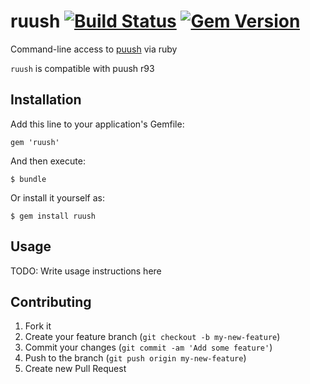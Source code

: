 # ruush [![Build Status](https://travis-ci.org/dlom/ruush.png?branch=master)](https://travis-ci.org/Dlom/ruush) [![Gem Version](https://badge.fury.io/rb/ruush.png)](http://badge.fury.io/rb/ruush)

Command-line access to [puush](https://puush.me) via ruby

`ruush` is compatible with puush r93

## Installation

Add this line to your application's Gemfile:

    gem 'ruush'

And then execute:

    $ bundle

Or install it yourself as:

    $ gem install ruush

## Usage

TODO: Write usage instructions here

## Contributing

1. Fork it
2. Create your feature branch (`git checkout -b my-new-feature`)
3. Commit your changes (`git commit -am 'Add some feature'`)
4. Push to the branch (`git push origin my-new-feature`)
5. Create new Pull Request
